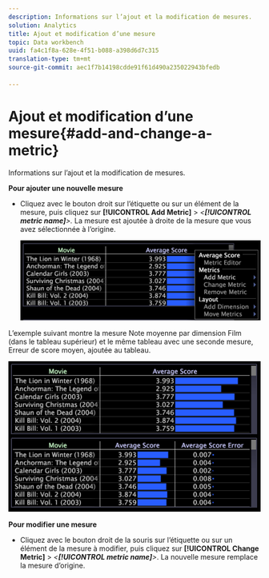 ```yaml
---
description: Informations sur l’ajout et la modification de mesures.
solution: Analytics
title: Ajout et modification d’une mesure
topic: Data workbench
uuid: fa4c1f8a-628e-4f51-b088-a398d6d7c315
translation-type: tm+mt
source-git-commit: aec1f7b14198cdde91f61d490a235022943bfedb

---
```



# Ajout et modification d’une mesure{#add-and-change-a-metric}

Informations sur l’ajout et la modification de mesures.

**Pour ajouter une nouvelle mesure**

* Cliquez avec le bouton droit sur l’étiquette ou sur un élément de la mesure, puis cliquez sur **[!UICONTROL Add Metric]** > *&lt;**[!UICONTROL metric name]**>.* La mesure est ajoutée à droite de la mesure que vous avez sélectionnée à l’origine.

   ![](assets/mnu_Table_AddMetric.png)

L’exemple suivant montre la mesure Note moyenne par dimension Film (dans le tableau supérieur) et le même tableau avec une seconde mesure, Erreur de score moyen, ajoutée au tableau.

![](assets/vis_Table_AddMetric.png)

**Pour modifier une mesure**

* Cliquez avec le bouton droit de la souris sur l’étiquette ou sur un élément de la mesure à modifier, puis cliquez sur **[!UICONTROL Change Metric]** > *&lt;**[!UICONTROL metric name]**>*. La nouvelle mesure remplace la mesure d’origine.
